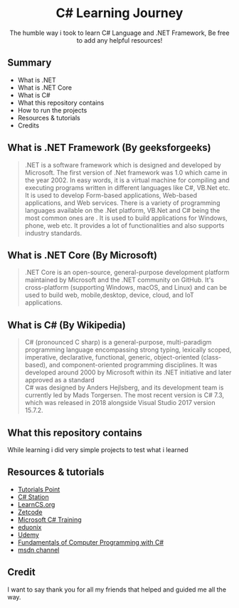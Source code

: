 <h1 align="center">C# Learning Journey</h1>
<p align="center">The humble way i took to learn C# Language and .NET Framework, Be free to add any helpful resources! </p>

<h2>Summary</h2>

* What is .NET
* What is .NET Core
* What is C#
* What this repository contains
* How to run the projects
* Resources & tutorials
* Credits

## What is .NET Framework (By geeksforgeeks)
> .NET is a software framework which is designed and developed by Microsoft. The first version of .Net framework was 1.0 which came in the year 2002. In easy words, it is a virtual machine for compiling and executing programs written in different languages like C#, VB.Net etc. <br> It is used to develop Form-based applications, Web-based applications, and Web services. There is a variety of programming languages available on the .Net platform, VB.Net and C# being the most common ones are . It is used to build applications for Windows, phone, web etc. It provides a lot of functionalities and also supports industry standards.

## What is .NET Core (By Microsoft)
> .NET Core is an open-source, general-purpose development platform maintained by Microsoft and the .NET community on GitHub. It's cross-platform (supporting Windows, macOS, and Linux) and can be used to build web, mobile,desktop, device, cloud, and IoT applications.

## What is C# (By Wikipedia)
> C# (pronounced C sharp) is a general-purpose, multi-paradigm programming language encompassing strong typing, lexically scoped, imperative, declarative, functional, generic, object-oriented (class-based), and component-oriented programming disciplines. It was developed around 2000 by Microsoft within its .NET initiative and later approved as a standard <br>C# was designed by Anders Hejlsberg, and its development team is currently led by Mads Torgersen. The most recent version is C# 7.3, which was released in 2018 alongside Visual Studio 2017 version 15.7.2.


## What this repository contains
While learning i did very simple projects to test what i learned

## Resources & tutorials
* [Tutorials Point](http://www.tutorialspoint.com/csharp/index.htm)                 
* [C# Station](http://www.csharp-station.com/tutorial.aspx)
* [LearnCS.org](http://learncs.org/)
* [Zetcode](http://zetcode.com/lang/csharp/)
* [Microsoft C# Training](https://www.microsoftvirtualacademy.com/en-US/training-courses/c-fundamentals-for-absolute-beginners-8295)     
* [eduonix](http://www.eduonix.com/courses/Software-Development/Learn-C-Sharp-Programming-From-Scratch)
* [Udemy](https://www.udemy.com/courses/search/?ref=home&q=C%23)
* [Fundamentals of Computer Programming with C#](http://www.introprogramming.info/)
* [msdn channel ](https://mva.microsoft.com/en-us/training-courses/c-fundamentals-for-absolute-beginners-16169)

## Credit 
I want to say thank you for all my friends that helped and guided me all the way.
